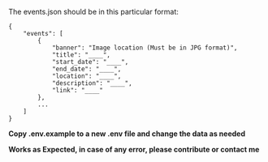 The events.json should be in this particular format:
<br>
```
{
    "events": [
        {
            "banner": "Image location (Must be in JPG format)",
            "title": "____",
            "start_date": "____",
            "end_date": "____",
            "location": "____",
            "description": "____",
            "link": "____"
        },
        ...
    ]
}
```

**Copy .env.example to a new .env file and change the data as needed**

**Works as Expected, in case of any error, please contribute or contact me**